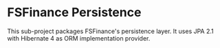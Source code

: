# FSFinance Persistence

This sub-project packages FSFinance's persistence layer. It uses JPA 2.1 with
Hibernate 4 as ORM implementation provider.
